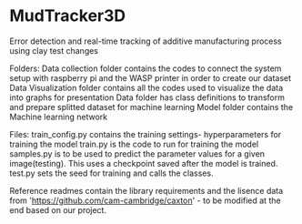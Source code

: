 # MudTracker3D
Error detection and real-time tracking of additive manufacturing process using clay
test changes

Folders: 
Data collection folder contains the codes to connect the system setup with raspberry pi and the WASP printer in order to create our dataset
Data Visualization folder contains all the codes used to visualize the data into graphs for presentation
Data folder has class definitions to transform and prepare splitted dataset for machine learning
Model folder contains the Machine learning network

Files:
train_config.py contains the training settings- hyperparameters for training the model
train.py is the code to run for training the model
samples.py is to be used to predict the parameter values for a given image(testing). This uses a checkpoint saved after the model is trained.
test.py sets the seed for training and calls the classes.

Reference readmes contain the library requirements and the lisence data from 'https://github.com/cam-cambridge/caxton' - to be modified at the end based on our project.
